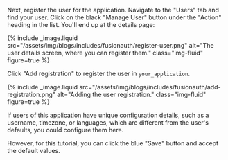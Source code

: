 Next, register the user for the application. Navigate to the "Users" tab and find your user. Click on the black "Manage
User" button under the "Action" heading in the list. You'll end up at the details page:

{% include _image.liquid src="/assets/img/blogs/includes/fusionauth/register-user.png" alt="The user details screen,
where you can register them." class="img-fluid" figure=true %}

Click "Add registration" to register the user in `your_application`.

{% include _image.liquid src="/assets/img/blogs/includes/fusionauth/add-registration.png" alt="Adding the user
registration." class="img-fluid" figure=true %}

If users of this application have unique configuration details, such as a username, timezone, or languages, which are
different from the user's defaults, you could configure them here.

However, for this tutorial, you can click the blue "Save" button and accept the default values.
